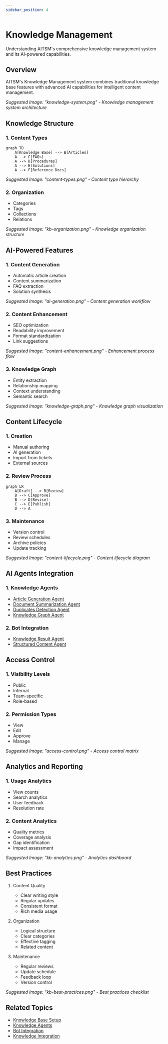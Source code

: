 ```yaml
---
sidebar_position: 4
---
```


# Knowledge Management

Understanding AITSM's comprehensive knowledge management system and its AI-powered capabilities.

## Overview

AITSM's Knowledge Management system combines traditional knowledge base features with advanced AI capabilities for intelligent content management.

_Suggested Image: "knowledge-system.png" - Knowledge management system architecture_

## Knowledge Structure

### 1. Content Types
```mermaid
graph TD
    A[Knowledge Base] --> B[Articles]
    A --> C[FAQs]
    A --> D[Procedures]
    A --> E[Solutions]
    A --> F[Reference Docs]
```

_Suggested Image: "content-types.png" - Content type hierarchy_

### 2. Organization
- Categories
- Tags
- Collections
- Relations

_Suggested Image: "kb-organization.png" - Knowledge organization structure_

## AI-Powered Features

### 1. Content Generation
- Automatic article creation
- Content summarization
- FAQ extraction
- Solution synthesis

_Suggested Image: "ai-generation.png" - Content generation workflow_

### 2. Content Enhancement
- SEO optimization
- Readability improvement
- Format standardization
- Link suggestions

_Suggested Image: "content-enhancement.png" - Enhancement process flow_

### 3. Knowledge Graph
- Entity extraction
- Relationship mapping
- Context understanding
- Semantic search

_Suggested Image: "knowledge-graph.png" - Knowledge graph visualization_

## Content Lifecycle

### 1. Creation
- Manual authoring
- AI generation
- Import from tickets
- External sources

### 2. Review Process
```mermaid
graph LR
    A[Draft] --> B[Review]
    B --> C[Approve]
    B --> D[Revise]
    C --> E[Publish]
    D --> A
```

### 3. Maintenance
- Version control
- Review schedules
- Archive policies
- Update tracking

_Suggested Image: "content-lifecycle.png" - Content lifecycle diagram_

## AI Agents Integration

### 1. Knowledge Agents
- [Article Generation Agent](../ai-features/knowledge-agents#article-generation-agent)
- [Document Summarization Agent](../ai-features/knowledge-agents#document-summarization-agent)
- [Duplicates Detection Agent](../ai-features/knowledge-agents#duplicates-detection-agent)
- [Knowledge Graph Agent](../ai-features/knowledge-agents#knowledge-graph-parsing-agent)

### 2. Bot Integration
- [Knowledge Result Agent](../ai-features/bot-agents#knowledge-result-agent)
- [Structured Content Agent](../ai-features/bot-agents#structured-content-agent)

## Access Control

### 1. Visibility Levels
- Public
- Internal
- Team-specific
- Role-based

### 2. Permission Types
- View
- Edit
- Approve
- Manage

_Suggested Image: "access-control.png" - Access control matrix_

## Analytics and Reporting

### 1. Usage Analytics
- View counts
- Search analytics
- User feedback
- Resolution rate

### 2. Content Analytics
- Quality metrics
- Coverage analysis
- Gap identification
- Impact assessment

_Suggested Image: "kb-analytics.png" - Analytics dashboard_

## Best Practices

1. Content Quality
   - Clear writing style
   - Regular updates
   - Consistent format
   - Rich media usage

2. Organization
   - Logical structure
   - Clear categories
   - Effective tagging
   - Related content

3. Maintenance
   - Regular reviews
   - Update schedule
   - Feedback loop
   - Version control

_Suggested Image: "kb-best-practices.png" - Best practices checklist_

## Related Topics
- [Knowledge Base Setup](../getting-started/knowledge-base)
- [Knowledge Agents](../ai-features/knowledge-agents)
- [Bot Integration](../getting-started/using-bot)
- [Knowledge Integration](../integrations/knowledge)
